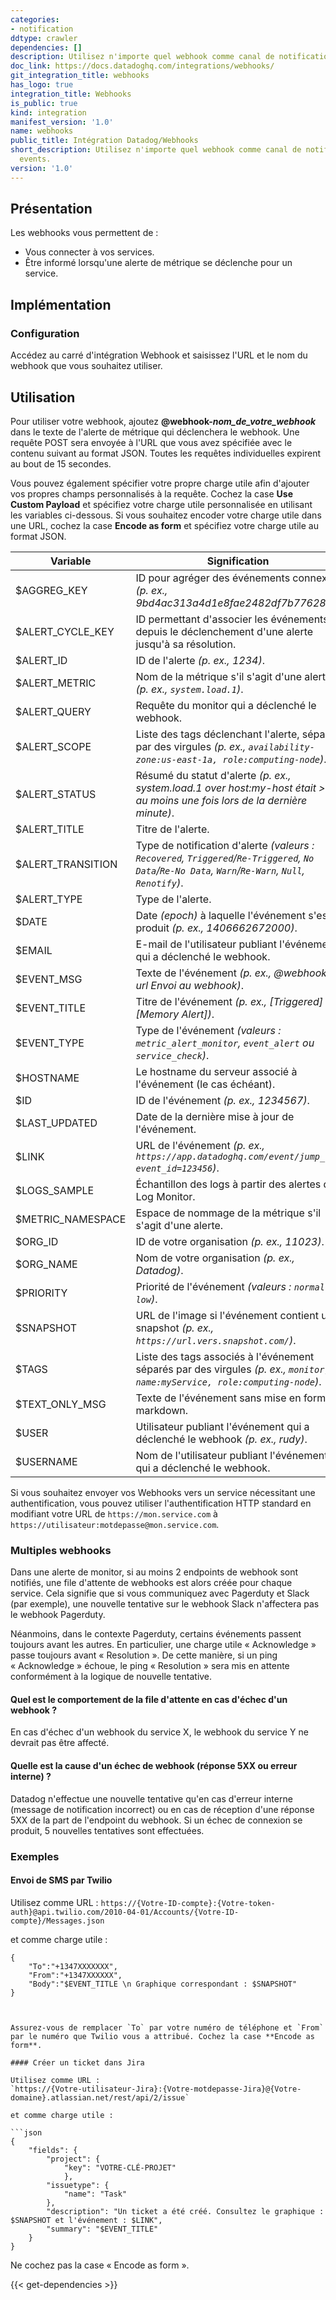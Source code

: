 ```yaml
---
categories:
- notification
ddtype: crawler
dependencies: []
description: Utilisez n'importe quel webhook comme canal de notification pour les alertes et les événements Datadog.
doc_link: https://docs.datadoghq.com/integrations/webhooks/
git_integration_title: webhooks
has_logo: true
integration_title: Webhooks
is_public: true
kind: integration
manifest_version: '1.0'
name: webhooks
public_title: Intégration Datadog/Webhooks
short_description: Utilisez n'importe quel webhook comme canal de notification pour les alertes et les événements Datadog.
  events.
version: '1.0'
---
```


## Présentation

Les webhooks vous permettent de :

* Vous connecter à vos services.
* Être informé lorsqu'une alerte de métrique se déclenche pour un service.

## Implémentation
### Configuration

Accédez au carré d'intégration Webhook et saisissez l'URL et le nom du webhook que vous souhaitez utiliser.

## Utilisation

Pour utiliser votre webhook, ajoutez **@webhook-*nom_de_votre_webhook*** dans le texte de l'alerte de métrique qui déclenchera le webhook. Une requête POST sera envoyée à l'URL que vous avez spécifiée avec le contenu suivant au format JSON. Toutes les requêtes individuelles expirent au bout de 15 secondes.

Vous pouvez également spécifier votre propre charge utile afin d'ajouter vos propres champs personnalisés à la requête. Cochez la case **Use Custom Payload** et spécifiez votre charge utile personnalisée en utilisant les variables ci-dessous. Si vous souhaitez encoder votre charge utile dans une URL, cochez la case **Encode as form** et spécifiez votre charge utile au format JSON.

|Variable|Signification|
|-----|-----|
|$AGGREG_KEY| ID pour agréger des événements connexes *(p. ex., 9bd4ac313a4d1e8fae2482df7b77628)*.|
|$ALERT_CYCLE_KEY|ID permettant d'associer les événements depuis le déclenchement d'une alerte jusqu'à sa résolution.|
|$ALERT_ID| ID de l'alerte *(p. ex., 1234)*.|
|$ALERT_METRIC| Nom de la métrique s'il s'agit d'une alerte *(p. ex., `system.load.1`)*.|
|$ALERT_QUERY| Requête du monitor qui a déclenché le webhook.|
|$ALERT_SCOPE| Liste des tags déclenchant l'alerte, séparés par des virgules *(p. ex., `availability-zone:us-east-1a, role:computing-node`)*.|
|$ALERT_STATUS| Résumé du statut d'alerte *(p. ex., system.load.1 over host:my-host était > 0 au moins une fois lors de la dernière minute)*.|
|$ALERT_TITLE| Titre de l'alerte.|
|$ALERT_TRANSITION| Type de notification d'alerte *(valeurs : `Recovered`, `Triggered`/`Re-Triggered`, `No Data`/`Re-No Data`, `Warn`/`Re-Warn`, `Null`, `Renotify`)*.|
|$ALERT_TYPE| Type de l'alerte.|
|$DATE| Date *(epoch)* à laquelle l'événement s'est produit *(p. ex., 1406662672000)*.|
|$EMAIL| E-mail de l'utilisateur publiant l'événement qui a déclenché le webhook.|
|$EVENT_MSG| Texte de l'événement *(p. ex., @webhook-url Envoi au webhook)*.|
|$EVENT_TITLE| Titre de l'événement *(p. ex., \[Triggered] \[Memory Alert])*. |
|$EVENT_TYPE| Type de l'événement *(valeurs : `metric_alert_monitor`, `event_alert` ou `service_check`)*.
|$HOSTNAME|Le hostname du serveur associé à l'événement (le cas échéant).|
|$ID | ID de l'événement *(p. ex., 1234567)*.|
|$LAST_UPDATED| Date de la dernière mise à jour de l'événement.|
|$LINK| URL de l'événement *(p. ex., `https://app.datadoghq.com/event/jump_to?event_id=123456`)*.|
|$LOGS_SAMPLE| Échantillon des logs à partir des alertes de Log Monitor.|
|$METRIC_NAMESPACE|Espace de nommage de la métrique s'il s'agit d'une alerte.|
|$ORG_ID| ID de votre organisation *(p. ex., 11023)*.|
|$ORG_NAME| Nom de votre organisation *(p. ex., Datadog)*.|
|$PRIORITY| Priorité de l'événement *(valeurs : `normal` ou `low`)*.|
|$SNAPSHOT| URL de l'image si l'événement contient un snapshot *(p. ex., `https://url.vers.snapshot.com/`)*.|
|$TAGS| Liste des tags associés à l'événement séparés par des virgules *(p. ex., `monitor, name:myService, role:computing-node`)*.|
|$TEXT_ONLY_MSG|Texte de l'événement sans mise en forme markdown.|
|$USER| Utilisateur publiant l'événement qui a déclenché le webhook *(p. ex., rudy)*.|
|$USERNAME|Nom de l'utilisateur publiant l'événement qui a déclenché le webhook.|

Si vous souhaitez envoyer vos Webhooks vers un service nécessitant une authentification, vous pouvez utiliser l'authentification HTTP standard en modifiant votre URL de `https://mon.service.com` à `https://utilisateur:motdepasse@mon.service.com`.

### Multiples webhooks
Dans une alerte de monitor, si au moins 2 endpoints de webhook sont notifiés, une file d'attente de webhooks est alors créée pour chaque service. Cela signifie que si vous communiquez avec Pagerduty et Slack (par exemple), une nouvelle tentative sur le webhook Slack n'affectera pas le webhook Pagerduty.

Néanmoins, dans le contexte Pagerduty, certains événements passent toujours avant les autres. En particulier, une charge utile « Acknowledge » passe toujours avant « Resolution ». De cette manière, si un ping « Acknowledge » échoue, le ping « Resolution » sera mis en attente conformément à la logique de nouvelle tentative.

#### Quel est le comportement de la file d'attente en cas d'échec d'un webhook ?
En cas d'échec d'un webhook du service X, le webhook du service Y ne devrait pas être affecté.

#### Quelle est la cause d'un échec de webhook (réponse 5XX ou erreur interne) ?
Datadog n'effectue une nouvelle tentative qu'en cas d'erreur interne (message de notification incorrect) ou en cas de réception d'une réponse 5XX de la part de l'endpoint du webhook. Si un échec de connexion se produit, 5 nouvelles tentatives sont effectuées.

### Exemples
#### Envoi de SMS par Twilio

Utilisez comme URL :
`https://{Votre-ID-compte}:{Votre-token-auth}@api.twilio.com/2010-04-01/Accounts/{Votre-ID-compte}/Messages.json`

et comme charge utile :

    {
        "To":"+1347XXXXXXX",
        "From":"+1347XXXXXX",
        "Body":"$EVENT_TITLE \n Graphique correspondant : $SNAPSHOT"
    }
```


Assurez-vous de remplacer `To` par votre numéro de téléphone et `From` par le numéro que Twilio vous a attribué. Cochez la case **Encode as form**.

#### Créer un ticket dans Jira

Utilisez comme URL :
`https://{Votre-utilisateur-Jira}:{Votre-motdepasse-Jira}@{Votre-domaine}.atlassian.net/rest/api/2/issue`

et comme charge utile :

```json
{
    "fields": {
        "project": {
            "key": "VOTRE-CLÉ-PROJET"
            },
        "issuetype": {
            "name": "Task"
        },
        "description": "Un ticket a été créé. Consultez le graphique : $SNAPSHOT et l'événement : $LINK",
        "summary": "$EVENT_TITLE"
    }
}
```

Ne cochez pas la case « Encode as form ».

{{< get-dependencies >}}
